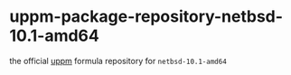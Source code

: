 # uppm-package-repository-netbsd-10.1-amd64

the official [uppm](https://github.com/leleliu008/uppm) formula repository for `netbsd-10.1-amd64`
